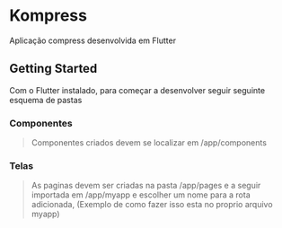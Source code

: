 # Kompress

Aplicação compress desenvolvida em Flutter

## Getting Started

Com o Flutter instalado, para começar a desenvolver seguir seguinte esquema de pastas

### Componentes
> Componentes criados devem se localizar em /app/components

### Telas
> As paginas devem ser criadas na pasta /app/pages e a seguir importada em /app/myapp e escolher um nome para a rota adicionada, (Exemplo de como fazer isso esta no proprio arquivo myapp)
